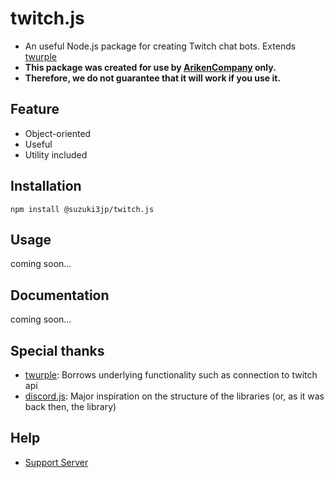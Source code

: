 # twitch.js
- An useful Node.js package for creating Twitch chat bots. Extends [twurple](https://twurple.js.org/)  
- **This package was created for use by [ArikenCompany](https://github.com/ArikenCompany) only.**  
- **Therefore, we do not guarantee that it will work if you use it.**
## Feature
- Object-oriented
- Useful
- Utility included
## Installation
```Shell
npm install @suzuki3jp/twitch.js
```
## Usage
coming soon...
## Documentation
coming soon...
## Special thanks
- [twurple](https://twurple.js.org/): Borrows underlying functionality such as connection to twitch api
- [discord.js](https://discord.js.org/): Major inspiration on the structure of the libraries (or, as it was back then, the library)
## Help
- [Support Server](https://suzuki-dev.com/support)